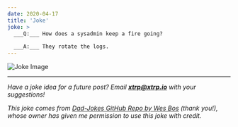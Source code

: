 ```yaml
---
date: 2020-04-17
title: 'Joke'
joke: >
  ___Q:___ How does a sysadmin keep a fire going?
  
  ___A:___ They rotate the logs.
---
```


![Joke Image](https://private.xtrp.io/projects/DailyDeveloperJokes/public_image_server/images/5e1259369613c.png)

---
*Have a joke idea for a future post? Email **[xtrp@xtrp.io](mailto:xtrp@xtrp.io)** with your suggestions!*

*This joke comes from [Dad-Jokes GitHub Repo by Wes Bos](https://github.com/wesbos/dad-jokes) (thank you!), whose owner has given me permission to use this joke with credit.*

<!-- 
Joke text:
**Q:** How does a sysadmin keep a fire going?

**A:** They rotate the logs.
 -->

